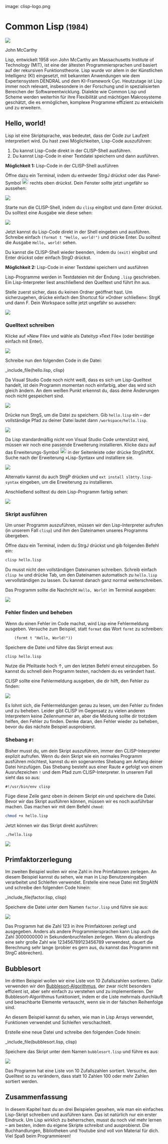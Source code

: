 <div class='meta'>
image: clisp-logo.png
</div>

# Common Lisp <span style='font-size: 80%;'>(1984)</span>

<div class='floatright' style='width: 12em;'>
    <img src='mccarthy.webp'>
    <p>John McCarthy</p>
</div>

<p class='abstract'>
Lisp, entwickelt 1958 von John McCarthy am Massachusetts Institute of Technology (MIT), ist eine der ältesten Programmiersprachen und basiert auf der rekursiven Funktionstheorie. Lisp wurde vor allem in der Künstlichen Intelligenz (KI) eingesetzt, mit bekannten Anwendungen wie dem Expertensystem DENDRAL und dem KI-Framework Cyc. Heutzutage ist Lisp immer noch relevant, insbesondere in der Forschung und in spezialisierten Bereichen der Softwareentwicklung. Dialekte wie Common Lisp und Scheme werden weiterhin für ihre Flexibilität und mächtigen Makrosysteme geschätzt, die es ermöglichen, komplexe Programme effizient zu entwickeln und zu erweitern.
</p>

<!-- ## Eigenschaften

- **Funktional**: Common Lisp ist eine funktionale Programmiersprache, die auf der rekursiven Funktionstheorie basiert.
- **Dynamisch**: Common Lisp ist eine dynamisch typisierte Sprache, was bedeutet, dass Variablen ihren Datentyp zur Laufzeit ändern können.
- **Objektorientierung**: Common Lisp unterstützt die objektorientierte Programmierung, die auf der Verwendung von Objekten und Klassen basiert.
- **Makros**: Common Lisp bietet Makros, die es ermöglichen, den Code zur Kompilierzeit zu transformieren.
- **Hohe Performance**: Common Lisp ist eine der schnellsten Programmiersprachen und wird häufig für rechenintensive Anwendungen eingesetzt.
- **Community**: Common Lisp hat eine aktive und engagierte Community, die eine Vielzahl von Bibliotheken und Frameworks entwickelt hat. -->

## Hello, world!

Lisp ist eine Skriptsprache, was bedeutet, dass der Code zur Laufzeit interpretiert wird. Du hast zwei Möglichkeiten, Lisp-Code auszuführen:

1. Du kannst Lisp-Code direkt in der CLISP-Shell ausführen.
2. Du kannst Lisp-Code in einer Textdatei speichern und dann ausführen.

**Möglichkeit 1:** Lisp-Code in der CLISP-Shell ausführen

Öffne dazu ein Terminal, indem du entweder <span class='key'>Strg</span><span class='key'>J</span> drückst oder das Panel-Symbol <img src='../basics/panel.webp' style='border-radius: 4px; height: 1.5em;'> rechts oben drückst. Dein Fenster sollte jetzt ungefähr so aussehen:

<img class='full' src='code-with-terminal.webp'>

Starte nun die CLISP-Shell, indem du `clisp` eingibst und dann <span class='key'>Enter</span> drückst. Du solltest eine Ausgabe wie diese sehen:

<img class='full' src='clisp.webp'>

Jetzt kannst du Lisp-Code direkt in der Shell eingeben und ausführen. Schreibe einfach `(format t "Hello, world!")` und drücke <span class='key'>Enter</span>. Du solltest die Ausgabe `Hello, world!` sehen.

Du kannst die CLISP-Shell wieder beenden, indem du `(exit)` eingibst und <span class='key'>Enter</span> drückst oder einfach <span class='key'>Strg</span><span class='key'>D</span> drückst.

**Möglichkeit 2:** Lisp-Code in einer Textdatei speichern und ausführen

Lisp-Programme werden in Textdateien mit der Endung `.lisp` geschrieben. Ein Lisp-Interpreter liest anschließend den Quelltext und führt ihn aus.

Stelle zuerst sicher, dass du keinen Ordner geöffnet hast. Um sicherzugehen, drücke einfach den Shortcut für »Ordner schließen«: <span class='key'>Strg</span><span class='key'>K</span> und dann <span class='key'>F</span>. Dein Workspace sollte jetzt ungefähr so aussehen:

<img class='full' src='fresh-start.webp'>

### Quelltext schreiben

Klicke auf »New File« und wähle als Dateityp »Text File« (oder bestätige einfach mit <span class='key'>Enter</span>).

<img class='full' src='choose-filename.webp'>

Schreibe nun den folgenden Code in die Datei:

_include_file(hello.lisp, clisp)

Da Visual Studio Code noch nicht weiß, dass es sich um Lisp-Quelltext handelt, ist dein Programm momentan noch einfarbig, aber das wird sich gleich ändern. An dem weißen Punkt erkennst du, dass deine Änderungen noch nicht gespeichert sind.

<img class='full' src='no-syntax-highlighting.webp'>

Drücke nun <span class='key'>Strg</span><span class='key'>S</span>, um die Datei zu speichern. Gib `hello.lisp` ein – der vollständige Pfad zu deiner Datei lautet dann `/workspace/hello.lisp`.

<img class='full' src='enter-filename.webp'>

Da Lisp standardmäßig nicht von Visual Studio Code unterstützt wird, müssen wir noch eine passende Erweiterung installieren. Klicke dazu auf das Erweiterungs-Symbol <img src='../basics/extensions.webp' style='border-radius: 4px; height: 1.5em;'> in der Seitenleiste oder drücke <span class='key'>Strg</span><span class='key'>Shift</span><span class='key'>X</span>. Suche nach der Erweiterung »Lisp-Syntax« und installiere sie.

<img class='full' src='lisp-syntax.webp'>

Alternativ kannst du auch <span class='key'>Strg</span><span class='key'>P</span> drücken und `ext install slbtty.lisp-syntax` eingeben, um die Erweiterung zu installieren.

Anschließend solltest du dein Lisp-Programm farbig sehen:

<img class='full' src='syntax-highlighting.webp'>

### Skript ausführen

Um unser Programm auszuführen, müssen wir den Lisp-Interpreter aufrufen (in unserem Fall `clisp`) und ihm den Dateinamen unseres Programms übergeben.

Öffne dazu ein Terminal, indem du <span class='key'>Strg</span><span class='key'>J</span> drückst und gib folgenden Befehl ein:

```bash
clisp hello.lisp
```

<div class='hint'>
Du musst nicht den vollständigen Dateinamen schreiben. Schreib einfach <code>clisp he</code> und drücke <span class='key'>Tab</span>, um den Dateinamen automatisch zu <code>hello.lisp</code> vervollständigen zu lassen. Du kannst danach ganz normal weiterschreiben.
</div>

Das Programm sollte die Nachricht `Hello, World!` im Terminal ausgeben:

<img class='full' src='hello.webp'>

### Fehler finden und beheben

Wenn du einen Fehler im Code machst, wird Lisp eine Fehlermeldung ausgeben. Versuche zum Beispiel, statt `format` das Wort `formt` zu schreiben:

```clisp
    (formt t "Hello, World!"))
```

Speichere die Datei und führe das Skript erneut aus:

```bash
clisp hello.lisp
```

<div class='hint'>
Nutze die Pfeiltaste hoch <span class='key'>↑</span>, um den letzten Befehl erneut einzugeben. So kannst du schnell dein Programm testen, nachdem du es verändert hast.
</div>

CLISP sollte eine Fehlermeldung ausgeben, die dir hilft, den Fehler zu finden:

<img class='full' src='hello-error.webp'>

Es lohnt sich, die Fehlermeldungen genau zu lesen, um den Fehler zu finden und zu beheben. Leider gibt CLISP im Gegensatz zu vielen anderen Interpretern keine Zeilennummer an, aber die Meldung sollte dir trotzdem helfen, den Fehler zu finden. Denke daran, den Fehler wieder zu beheben, bevor du das nächste Beispiel ausprobierst.

### Shebang `#!`

Bisher musst du, um dein Skript auszuführen, immer den CLISP-Interpreter explizit aufrufen. Wenn du dein Skript wie ein normales Programm ausführen möchtest, kannst du ein sogenanntes Shebang am Anfang deiner Datei hinzufügen. Das Shebang besteht aus einer Raute `#` gefolgt von einem Ausrufezeichen `!` und dem Pfad zum CLISP-Interpreter. In unserem Fall sieht das so aus:

```clisp
#!/usr/bin/env clisp
```

Füge diese Zeile ganz oben in deinem Skript ein und speichere die Datei. Bevor wir das Skript ausführen können, müssen wir es noch ausführbar machen. Das machen wir mit dem Befehl `chmod`:

```bash
chmod +x hello.lisp
```
Jetzt können wir das Skript direkt ausführen:

```bash
./hello.lisp
```

<img class='full' src='shebang.webp'>

## Primfaktorzerlegung

Im zweiten Beispiel wollen wir eine Zahl in ihre Primfaktoren zerlegen.
An diesem Beispiel kannst du sehen, wie man in Lisp Benutzereingaben verarbeitet und Schleifen verwendet.
Erstelle eine neue Datei mit <span class='key'>Strg</span><span class='key'>Alt</span><span class='key'>N</span> und schreibe den folgenden Code hinein:

_include_file(factor.lisp, clisp)

Speichere die Datei unter dem Namen `factor.lisp` und führe sie aus:

<img class='full' src='try-factor.webp'>

Das Programm hat die Zahl 123 in ihre Primfaktoren zerlegt und ausgegeben. Anders als andere Programmiersprachen kann Lisp auch die Zahl 3000000000 in Sekundenbruchteilen zerlegen. Wenn du allerdings eine sehr große Zahl wie 123456789123456789 verwendest, dauert die Berechnung sehr lange (probier es gern aus, du kannst das Programm mit <span class='key'>Strg</span><span class='key'>C</span> abbrechen).

## Bubblesort

Im dritten Beispiel wollen wir eine Liste von 10 Zufallszahlen sortieren. Dafür verwenden wir den [Bubblesort-Algorithmus](https://de.wikipedia.org/wiki/Bubblesort), der zwar nicht besonders effizient ist, aber sehr einfach zu verstehen und zu implementieren. Der Bubblesort-Algorithmus funktioniert, indem er die Liste mehrmals durchläuft und benachbarte Elemente vertauscht, wenn sie in der falschen Reihenfolge sind.

An diesem Beispiel kannst du sehen, wie man in Lisp Arrays verwendet, Funktionen verwendet und Schleifen verschachtelt.

Erstelle eine neue Datei und schreibe den folgenden Code hinein:

_include_file(bubblesort.lisp, clisp)

Speichere das Skript unter dem Namen `bubblesort.lisp` und führe es aus:

<img class='full' src='bubblesort.webp'>

Das Programm hat eine Liste von 10 Zufallszahlen sortiert. Versuche, den Quelltext so zu verändern, dass statt 10 Zahlen 100 oder mehr Zahlen sortiert werden.

## Zusammenfassung

In diesem Kapitel hast du an drei Beispielen gesehen, wie man ein einfaches Lisp-Skript schreiben und ausführen kann. Das ist natürlich nur ein erster Eindruck. Um Lisp wirklich zu beherrschen, musst du noch viel mehr lernen – am besten, indem du eigene Skripte schreibst und ausprobierst. Die Buchhandlungen, Bibliotheken und Youtube sind voll von Material für dich. Viel Spaß beim Programmieren!
